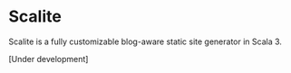 # Scalite

Scalite is a fully customizable blog-aware static site generator in Scala 3. 

[Under development]
